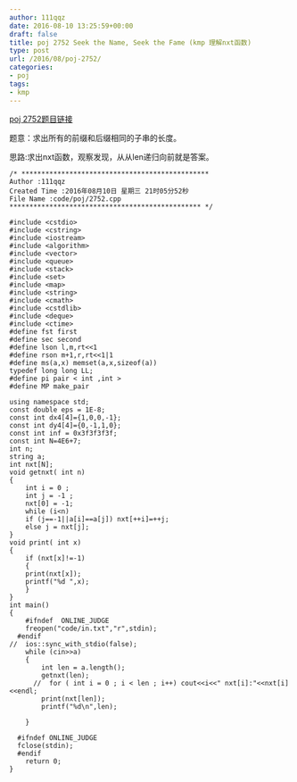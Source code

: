 ```yaml
---
author: 111qqz
date: 2016-08-10 13:25:59+00:00
draft: false
title: poj 2752 Seek the Name, Seek the Fame (kmp 理解nxt函数)
type: post
url: /2016/08/poj-2752/
categories:
- poj
tags:
- kmp
---
```


[poj 2752题目链接](http://poj.org/problem?id=2752)

题意：求出所有的前缀和后缀相同的子串的长度。

思路:求出nxt函数，观察发现，从从len递归向前就是答案。





    
    /* ***********************************************
    Author :111qqz
    Created Time :2016年08月10日 星期三 21时05分52秒
    File Name :code/poj/2752.cpp
    ************************************************ */
    
    #include <cstdio>
    #include <cstring>
    #include <iostream>
    #include <algorithm>
    #include <vector>
    #include <queue>
    #include <stack>
    #include <set>
    #include <map>
    #include <string>
    #include <cmath>
    #include <cstdlib>
    #include <deque>
    #include <ctime>
    #define fst first
    #define sec second
    #define lson l,m,rt<<1
    #define rson m+1,r,rt<<1|1
    #define ms(a,x) memset(a,x,sizeof(a))
    typedef long long LL;
    #define pi pair < int ,int >
    #define MP make_pair
    
    using namespace std;
    const double eps = 1E-8;
    const int dx4[4]={1,0,0,-1};
    const int dy4[4]={0,-1,1,0};
    const int inf = 0x3f3f3f3f;
    const int N=4E6+7;
    int n;
    string a;
    int nxt[N];
    void getnxt( int n)
    {
        int i = 0 ;
        int j = -1 ;
        nxt[0] = -1;
        while (i<n)
    	if (j==-1||a[i]==a[j]) nxt[++i]=++j;
    	else j = nxt[j];
    }
    void print( int x)
    {
        if (nxt[x]!=-1)
        {
    	print(nxt[x]);
    	printf("%d ",x);
        }
    }
    int main()
    {
    	#ifndef  ONLINE_JUDGE 
    	freopen("code/in.txt","r",stdin);
      #endif
    //	ios::sync_with_stdio(false);
    	while (cin>>a)
    	{
    	    int len = a.length();
    	    getnxt(len);
    	  //  for ( int i = 0 ; i < len ; i++) cout<<i<<" nxt[i]:"<<nxt[i]<<endl;
    	    print(nxt[len]);
    	    printf("%d\n",len);
    	
    	}
    
      #ifndef ONLINE_JUDGE  
      fclose(stdin);
      #endif
        return 0;
    }
    





